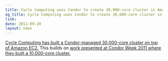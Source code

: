 ```yaml
---
title: Cycle Computing uses Condor to create 30,000-core cluster in Amazon's EC2
og_title: Cycle Computing uses Condor to create 30,000-core cluster in Amazon's EC2
link: 
date: 2011-09-20
layout: news
---
```


<a href="http://arstechnica.com/business/news/2011/09/30000-core-cluster-built-on-amazon-ec2-cloud.ars">Cycle Computing has built a Condor-managed 30,000-core cluster on top of Amazon EC2.</a>  This builds on   <a href="CondorWeek2011/presentations/alderman-cycle-cloud.pdf">work presented at Condor Week 2011 where they built a 10,000-core cluster.</a> 
